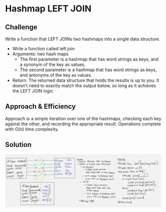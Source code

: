 # Hashmap LEFT JOIN

## Challenge
Write a function that LEFT JOINs two hashmaps into a single data structure.

* Write a function called left join
* Arguments: two hash maps
  * The first parameter is a hashmap that has word strings as keys, and a synonym of the key as values.
  * The second parameter is a hashmap that has word strings as keys, and antonyms of the key as values.
* Return: The returned data structure that holds the results is up to you. It doesn’t need to exactly match the output below, so long as it achieves the LEFT JOIN logic

## Approach & Efficiency
Approach is a simple iteration over one of the hashmaps, checking each key against the other, and recording the appropriate result. Operations complete with *O(n)* time complexity.

## Solution
![](hashmap-left-join.png)
